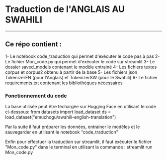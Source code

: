 # Traduction de l'ANGLAIS AU SWAHILI
*************************************
##  Ce répo contient : 
1- Le notebook code_traduction qui permet d'exécuter le code pas à pas 
2- Le fichier Mon_code.py qui permet d'exécuter le code sur streamlit
3- Le dossier saved_models contenant le modèle entrainé
4- Les fichiers textes corpus et corpus2 obtenu à partir de la base
5- Les fichiers json TokenizerEN (pour l'Anglais) et TokenizerSW (pour le Swahili)
6- Le fichier requirements.txt contenant les bibliothèques nécessaires

### Fonctionnement du code
La base utilisée peut être téchargée sur Hugging Face en utilisant le code ci-dessous:
    from datasets import load_dataset
    ds = load_dataset("emuchogu/swahili-english-translation")

Par la suite il faut préparer les données, entrainer le modèles et le sauvegarder en utilisant le notebook "code_traduction" 


Enfin pour effectuer la traduction sur streamlit, il faut exécuter le fichier "Mon_code.py" dans le terminal en utilisant la commande :
            streamlit run Mon_code.py